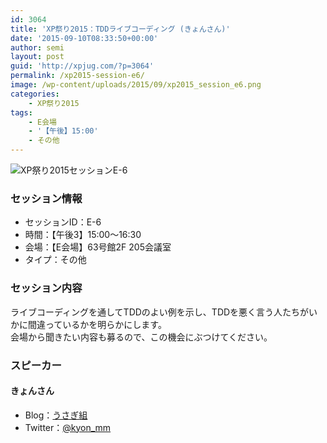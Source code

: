 ```yaml
---
id: 3064
title: 'XP祭り2015：TDDライブコーディング (きょんさん)'
date: '2015-09-10T08:33:50+00:00'
author: semi
layout: post
guid: 'http://xpjug.com/?p=3064'
permalink: /xp2015-session-e6/
image: /wp-content/uploads/2015/09/xp2015_session_e6.png
categories:
    - XP祭り2015
tags:
    - E会場
    - '【午後】15:00'
    - その他
---
```


![XP祭り2015セッションE-6](http://xpjug.com/wp-content/uploads/2015/09/xp2015_session_e6.png)

### セッション情報

- セッションID：E-6
- 時間：【午後3】15:00～16:30
- 会場：【E会場】63号館2F 205会議室
- タイプ：その他

### セッション内容

ライブコーディングを通してTDDのよい例を示し、TDDを悪く言う人たちがいかに間違っているかを明らかにします。  
会場から聞きたい内容も募るので、この機会にぶつけてください。

### スピーカー

#### きょんさん

- Blog：[うさぎ組](http://kyon-mm.hatenablog.com/)
- Twitter：[@kyon\_mm](https://twitter.com/kyon_mm)